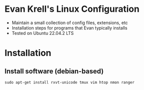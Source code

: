 # Evan Krell's Linux Configuration

- Maintain a small collection of config files, extensions, etc
- Installation steps for programs that Evan typically installs
- Tested on Ubuntu 22.04.2 LTS

# Installation

## Install software (debian-based)

	sudo apt-get install rxvt-unicode tmux vim htop nmon ranger


